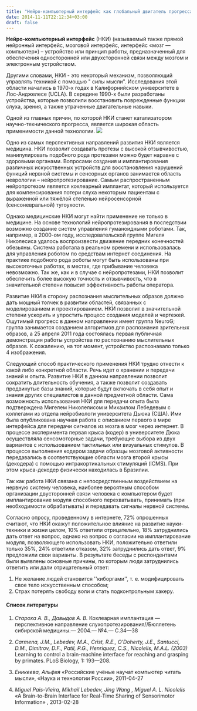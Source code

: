 ```yaml
---
title: "Нейро-компьютерный интерфейс как глобальный двигатель прогресса"
date: 2014-11-11T22:12:34+03:00
draft: false
---
```


**Нейро-компьютерный интерфейс** (НКИ) (называемый также прямой нейронный интерфейс, мозговой интерфейс, интерфейс «мозг — компьютер») – устройство или принцип работы, предназначенный для обеспечения односторонней или двухсторонней связи между мозгом и электронным устройством.

Другими словами, НКИ - это некоторый механизм, позволяющий управлять техникой с помощью " силы мысли". Исследования этой области  начались в 1970-х годах в Калифорнийском университете в Лос-Анджелесе (UCLA). В середине 1990-х были разработаны устройства, которые позволили восстановить поврежденные функции слуха, зрения, а также утраченные двигательные навыки.

Одной из главных причин, по которой НКИ станет катализатором научно-технического прогресса, является широкая область применимости данной технологии.
 ![](/asserts/brain.jpg)

Одно из самых перспективных направлений развития НКИ является медицина. НКИ позволит создавать протезы с высокой отзывчивостью, манипулировать подобного рода протезами можно будет наравне с здоровыми органами. Вопросами создания и имплантирования различных искусственных устройств для восстановления нарушений функций нервной системы и сенсорных органов занимается область неврологии –  нейропротезирование. Самым распространенным нейропротезом является кохлеарный имплантат, который используется для компенсирования потери слуха некоторым пациентам с выраженной или тяжёлой степенью нейросенсорной (сенсоневральной) тугоухости. 

Однако медицинские НКИ могут найти применение не только в медицине. На основе технологий нейропротезирования в последствии возможно создание систем управления гуманоидными роботами. Так, например, в 2000-ом году, исследовательской  группе Мигеля Николесиса удалось воспроизвести движение передних конечностей обезьяны. Система работала в реальном времени и использовалась для управления роботом по средствам интернет соединения. На практике  подобного рода роботы могут быть использованы при высокоточных работах, в местах, где прибывание человека невозможно. Так же, как и в случае с нейропротезами, НКИ позволит обеспечить более высокую точность и отзывчивость, что в значительной степени повысит эффективность работы оператора.

Развитие НКИ в сторону распознания мыслительных образов должно дать мощный толчек в развитии областей, связанных с моделированием и проектированием. НКИ позволит в значительной степени ускорить и упростить процесс создания моделей и чертежей. Ощутимый прогресс в данном направлении имеет группа NeuroG; группа занимается созданием алгоритмов для распознания зрительных образов, а 25 апреля 2011 года состоялась первая публичная демонстрация работы устройства по распознанию мыслительных образов. К сожалению, на тот момент, устройство распознавало только 4 изображения.
 	
Следующий способ практического применения НКИ трудно отнести к какой либо конкретной области. Речь идет о хранении и передачи знаний и опыта. Развитие НКИ в данном направлении позволит сократить длительность обучения, а также позволит создавать продвинутые базы знаний, которые будут включать в себя опыт и знания других специалистов в данной предметной области. Сама возможность использования НКИ для передачи опыта была подтверждена Мигелем Николелисом и Михаилом Лебедевым с коллегами из отдела нейробиологи университета Дьюка (США). Ими была опубликована научная работа с описанием первого в мире интерфейса для передачи сигналов из мозга в мозг через интернет. В процессе эксперимента первая крыса (кодер) в университете Дюка осуществляла сенсомоторные задачи, требующие выбора из двух вариантов с использованием тактильных или визуальных стимулов. В процессе выполнения кодером задачи образцы мозговой активности передавались в соответствующие области мозга второй крысы (декодера) с помощью интракортикальных стимуляций (ICMS). При этом крыса-декодер физически находилась в Бразилии.

Так как работа НКИ связана с непосредственным воздействием на нервную систему человека, наиболее вероятным способом организации двусторонней связи человека с компьютером будет имплантирование модуля способного перехватывать, принимать (при необходимости обрабатывать) и передавать сигналы нервной системы.
	
Согласно опросу, проведенному в интернете, 72% опрошенных считают, что НКИ окажут положительное влияние на развитие науки-техники и жизни  целом, 10% ответили отрицательно, 18% затруднились дать ответ на вопрос, однако на вопрос о согласии на имплантирование модуля, позволяющего использовать НКИ, положительно ответили только 35%, 24% ответили отказом, 32% затруднились дать ответ, 9% предложили свои варианты. В результате беседы с респондентами были выявлены основные причины, по которым люди затруднились ответить или дали отрицательный ответ:


1. Не желание людей становится ''киборгами'', т. е. модифицировать свое тело искусственным способом;
2. Страх потерять свободу воли и стать подконтрольным хакеру.



#### Список литературы

1. *Староха А. В., Давыдов А. В.* Кохлеарная имплантация — перспективное направление слухопротезирования//Бюллетень сибирской медицины.— 2004.— №4.— С.34—38


2. *Carmena, J.M., Lebedev, M.A., Crist, R.E., O’Doherty, J.E., Santucci, D.M., Dimitrov, D.F., Patil, P.G., Henriquez, C.S., Nicolelis, M.A.L. (2003)* Learning to control a brain-machine interface for reaching and grasping by primates. PLoS Biology, 1: 193—208.
3. *Еникеева, Альфия* «Российские учёные научат компьютер читать мысли», «Наука и технологии России»,  2011-04-27 

4. *Miguel Pais-Vieira, Mikhail Lebedev, Jing Wang , Miguel A. L. Nicolelis* «A Brain-to-Brain Interface for Real-Time Sharing of Sensorimotor Information» , 2013-02-28
